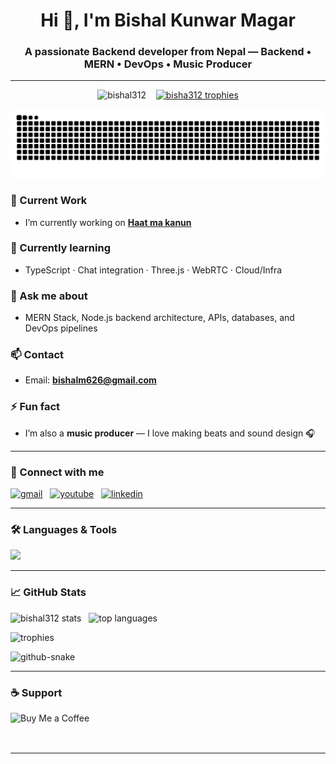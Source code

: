 <!-- ====== Header (centered) ====== -->
<p align="center">
  <!-- If you'd like an animated header, upload a GIF to your repo (instructions below) and uncomment the img tag. -->
  <!-- <img src="https://raw.githubusercontent.com/bishal312/<REPO>/main/assets/header.gif" alt="Bishal header animation" width="780"/> -->

  <h1 align="center">Hi 👋, I'm Bishal Kunwar Magar</h1>
  <h3 align="center">A passionate Backend developer from Nepal — Backend • MERN • DevOps • Music Producer</h3>
</p>


---
<p align="center">
  <img src="https://komarev.com/ghpvc/?username=bishal312&label=Profile%20views&color=0e75b6&style=flat" alt="bishal312" />
  &nbsp;&nbsp;
  <a href="https://github.com/ryo-ma/github-profile-trophy"><img src="https://github-profile-trophy.vercel.app/?username=bishal312&theme=gruvbox" alt="bisha312 trophies" /></a>
</p>
<p align="center">
  <img src="https://raw.githubusercontent.com/bishal312/bishal312/output/github-contribution-grid-snake.svg" alt="snake animation"/>
</p>

### 🔭 Current Work
- I’m currently working on **[Haat ma kanun](http://haatmakanun.vercel.app/)**

### 🌱 Currently learning
- TypeScript · Chat integration · Three.js · WebRTC · Cloud/Infra

### 💬 Ask me about
- MERN Stack, Node.js backend architecture, APIs, databases, and DevOps pipelines

### 📫 Contact
- Email: **bishalm626@gmail.com**

### ⚡ Fun fact
- I’m also a **music producer** — I love making beats and sound design 🎧

---

### 🔗 Connect with me
<p align="left">
  <a href="mailto:bishalm626@gmail.com"><img src="https://img.shields.io/badge/Gmail-D14836?style=for-the-badge&logo=gmail&logoColor=white" alt="gmail"/></a>
  &nbsp;
  <a href="https://www.youtube.com/c/bishal" target="_blank"><img src="https://img.shields.io/badge/YouTube-FF0000?style=for-the-badge&logo=youtube&logoColor=white" alt="youtube"/></a>
  &nbsp;
  <a href="https://www.linkedin.com/in/bishal-kunwar-magar-301225267" target="_blank"><img src="https://img.shields.io/badge/LinkedIn-0e76a8?style=for-the-badge&logo=linkedin&logoColor=white" alt="linkedin"/></a>
</p>

---

### 🛠️ Languages & Tools
<p align="left">
  <img src="https://skillicons.dev/icons?i=c,cpp,html,css,js,ts,nodejs,express,react,mongodb,redis,docker,kubernetes,git,figma,photoshop,python,tailwind" />
</p>

---

### 📈 GitHub Stats
<p align="left">
  <img src="https://github-readme-stats.vercel.app/api?username=bishal312&show_icons=true&locale=en&theme=tokyonight" alt="bishal312 stats" />
  &nbsp;
  <img src="https://github-readme-stats.vercel.app/api/top-langs/?username=bishal312&layout=compact&theme=tokyonight" alt="top languages" />
</p>

<p align="left">
  <img src="https://github-profile-trophy.vercel.app/?username=bishal312&theme=gruvbox" alt="trophies" />
</p>

<p align="left">
  <!-- Contribution snake / activity — fun dynamic SVG -->
  <picture>
  <source media="(prefers-color-scheme: dark)" srcset="github-snake-dark.svg" />
  <source media="(prefers-color-scheme: light)" srcset="github-snake.svg" />
  <img alt="github-snake" src="github-snake.svg" />
</picture>
</p>

---

### ☕ Support
<p align="left">
  <a href="https://www.buymeacoffee.com/bishalm626d">
    <img align="left" src="https://cdn.buymeacoffee.com/buttons/v2/default-yellow.png" height="50" width="210" alt="Buy Me a Coffee"/>
  </a>
</p>
<br clear="left"/>

---



